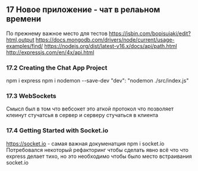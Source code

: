 ## 17 Новое приложение - чат в релаьном времени

По прежнему важное место для тестов 
https://jsbin.com/bopisujaki/edit?html,output
https://docs.mongodb.com/drivers/node/current/usage-examples/find/
https://nodejs.org/dist/latest-v16.x/docs/api/path.html
http://expressjs.com/en/4x/api.html

### 17.2 Creating the Chat App Project
npm i express
npm i nodemon --save-dev
"dev": "nodemon ./src/index.js"

### 17.3 WebSockets
Смысл был в том что вебсокет это аткой протокол что позволяет клеинут стучатсья в сервер и серверу стучаться в клиента

### 17.4 Getting Started with Socket.io
https://socket.io - самая важная докуменатция
npm i socket.io
Потребовался некоторый рефакторинг чтобы сделать явно всё что что express делает тихо, но это необходимо чтобы было место встраивания socket.io
